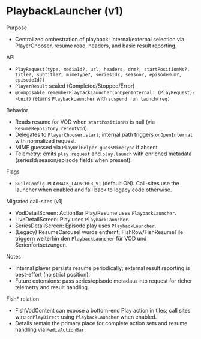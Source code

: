 # PlaybackLauncher (v1)

Purpose
- Centralized orchestration of playback: internal/external selection via PlayerChooser, resume read, headers, and basic result reporting.

API
- `PlayRequest(type, mediaId?, url, headers, drm?, startPositionMs?, title?, subtitle?, mimeType?, seriesId?, season?, episodeNum?, episodeId?)`
- `PlayerResult` sealed (Completed/Stopped/Error)
- `@Composable rememberPlaybackLauncher(onOpenInternal: (PlayRequest)->Unit)` returns `PlaybackLauncher` with `suspend fun launch(req)`

Behavior
- Reads resume for VOD when `startPositionMs` is null (via `ResumeRepository.recentVod`).
- Delegates to `PlayerChooser.start`; internal path triggers `onOpenInternal` with normalized request.
- MIME guessed via `PlayUrlHelper.guessMimeType` if absent.
- Telemetry: emits `play.request` and `play.launch` with enriched metadata (seriesId/season/episode fields when present).

Flags
- `BuildConfig.PLAYBACK_LAUNCHER_V1` (default ON). Call-sites use the launcher when enabled and fall back to legacy code otherwise.

Migrated call-sites (v1)
- VodDetailScreen: ActionBar Play/Resume uses `PlaybackLauncher`.
- LiveDetailScreen: Play uses `PlaybackLauncher`.
- SeriesDetailScreen: Episode play uses `PlaybackLauncher`.
- (Legacy) ResumeCarousel wurde entfernt; FishRow/FishResumeTile triggern weiterhin den `PlaybackLauncher` für VOD und Serienfortsetzungen.

Notes
- Internal player persists resume periodically; external result reporting is best-effort (no strict position).
- Future extensions: pass series/episode metadata into request for richer telemetry and result handling.

Fish* relation
- FishVodContent can expose a bottom-end Play action in tiles; call sites wire `onPlayDirect` using `PlaybackLauncher` when enabled.
- Details remain the primary place for complete action sets and resume handling via `MediaActionBar`.
